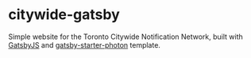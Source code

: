 # citywide-gatsby

Simple website for the Toronto Citywide Notification Network, built with [GatsbyJS](https://www.gatsbyjs.org) and [gatsby-starter-photon](https://github.com/codebushi/gatsby-starter-photon) template.